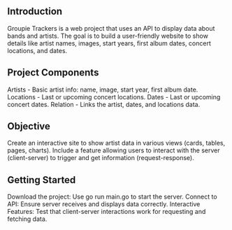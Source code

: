 ## Introduction
Groupie Trackers is a web project that uses an API to display data about bands and artists. The goal is to build a user-friendly website to show details like artist names, images, start years, first album dates, concert locations, and dates.

## Project Components
Artists - Basic artist info: name, image, start year, first album date. Locations - Last or upcoming concert locations. Dates - Last or upcoming concert dates. Relation - Links the artist, dates, and locations data.

## Objective
Create an interactive site to show artist data in various views (cards, tables, pages, charts). Include a feature allowing users to interact with the server (client-server) to trigger and get information (request-response).

## Getting Started
Download the project: Use go run main.go to start the server. Connect to API: Ensure server receives and displays data correctly. Interactive Features: Test that client-server interactions work for requesting and fetching data.
